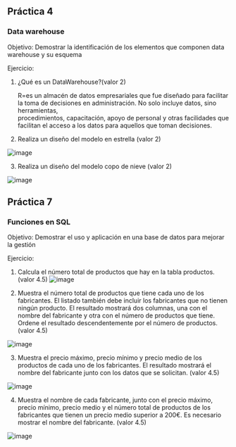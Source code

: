 
## Práctica 4
### Data warehouse

Objetivo: Demostrar la identificación de los elementos que componen data warehouse y
su esquema

Ejercicio:

1. ¿Qué es un DataWarehouse?(valor 2)

    R=es un almacén de datos empresariales que fue diseñado para facilitar la toma de decisiones en administración. No solo incluye datos, sino herramientas,      
      procedimientos, capacitación, apoyo de personal y otras facilidades que facilitan el acceso a los datos para aquellos que toman decisiones.
      
2. Realiza un diseño del modelo en estrella (valor 2)

![image](https://user-images.githubusercontent.com/103137328/178087124-14e9e3d6-dca9-4f8e-b410-e31128212412.png)

3. Realiza un diseño del modelo copo de nieve (valor 2)

![image](https://user-images.githubusercontent.com/103137328/178087446-cd8b4820-54a5-46d0-852a-ef20bf51c809.png)


## Práctica 7
### Funciones en SQL
Objetivo: Demostrar el uso y aplicación en una base de datos para mejorar la gestión

Ejercicio:

1. Calcula el número total de productos que hay en la tabla productos. (valor 4.5)
![image](https://user-images.githubusercontent.com/103137328/178117267-71e3dd21-ce13-4456-bfac-9074ce7ee43c.png)


2. Muestra el número total de productos que tiene cada uno de los fabricantes. El listado
también debe incluir los fabricantes que no tienen ningún producto. El resultado
mostrará dos columnas, una con el nombre del fabricante y otra con el número de
productos que tiene. Ordene el resultado descendentemente por el número de
productos. (valor 4.5)

![image](https://user-images.githubusercontent.com/103137328/178117257-0200bd10-167a-4c87-9858-0dc71eae28fe.png)

3. Muestra el precio máximo, precio mínimo y precio medio de los productos de cada
uno de los fabricantes. El resultado mostrará el nombre del fabricante junto con los
datos que se solicitan. (valor 4.5)

![image](https://user-images.githubusercontent.com/103137328/178117247-f9b41fb2-f25c-45c4-b466-5ad0b1002380.png)


4. Muestra el nombre de cada fabricante, junto con el precio máximo, precio mínimo,
precio medio y el número total de productos de los fabricantes que tienen un precio
medio superior a 200€. Es necesario mostrar el nombre del fabricante. (valor 4.5)

![image](https://user-images.githubusercontent.com/103137328/178117232-e07ead07-50a4-443a-b23e-d5f653d0c731.png)


